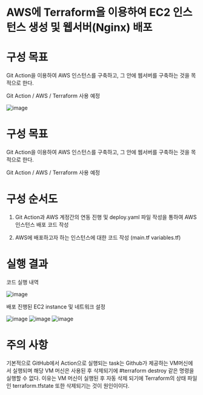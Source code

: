 
# AWS에 Terraform을 이용하여 EC2 인스턴스 생성 및 웹서버(Nginx) 배포

# 구성 목표

Git Action을 이용하여 AWS 인스턴스를 구축하고, 그 안에 웹서버를 구축하는 것을 목적으로 한다.

Git Action / AWS / Terraform 사용 예정

![image](https://github.com/user-attachments/assets/f9363824-1f29-42fb-96dd-1340d4ca7ce1)


# 구성 목표

Git Action을 이용하여 AWS 인스턴스를 구축하고, 그 안에 웹서버를 구축하는 것을 목적으로 한다.

Git Action / AWS / Terraform 사용 예정


# 구성 순서도

1. Git Action과 AWS 계정간의 연동 진행 및 deploy.yaml 파일 작성을 통하여 AWS 인스턴스 배포 코드 작성

2. AWS에 배포하고자 하는 인스턴스에 대한 코드 작성 (main.tf variables.tf)

# 실행 결과

코드 실행 내역 

![image](https://github.com/user-attachments/assets/af04c1ad-a8d0-41de-8c94-215ab2905662)


배포 진행된 EC2 instance 및 네트워크 설정

![image](https://github.com/user-attachments/assets/8c5b5211-1663-478c-9be1-610f835d6705)
![image](https://github.com/user-attachments/assets/deb5f9e4-badd-4bd4-90bf-53714ab20e30)
![image](https://github.com/user-attachments/assets/db388fe2-28ca-425e-972c-e66298513917)


# 주의 사항

기본적으로 GitHub에서 Action으로 실행되는 task는 Github가 제공하는 VM머신에서 실행되며 해당 VM 머신은 사용된 후 삭제되기에 #terraform destroy 같은 명령을 실행할 수 없다.
이유는 VM 머신이 실행된 후 자동 삭제 되기에 Terraform의 상태 파일인 terraform.tfstate 또한 삭제되기는 것이 원인이이다.  
